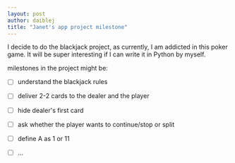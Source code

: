 ```yaml
---
layout: post
author: daiblej
title: "Janet's app project milestone"
---
```


I decide to do the blackjack project, as currently, I am addicted in this poker game. It will be super interesting if I can write it in Python by myself.

milestones in the project might be:
- [ ]  understand the blackjack rules
- [ ]  deliver 2-2 cards to the dealer and the player
- [ ]  hide dealer's first card 
- [ ]  ask whether the player wants to continue/stop or split
- [ ]  define A as 1 or 11
- [ ]  ...

